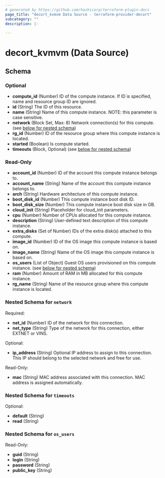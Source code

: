 ```yaml
---
# generated by https://github.com/hashicorp/terraform-plugin-docs
page_title: "decort_kvmvm Data Source - terraform-provider-decort"
subcategory: ""
description: |-
  
---
```


# decort_kvmvm (Data Source)





<!-- schema generated by tfplugindocs -->
## Schema

### Optional

- **compute_id** (Number) ID of the compute instance. If ID is specified, name and resource group ID are ignored.
- **id** (String) The ID of this resource.
- **name** (String) Name of this compute instance. NOTE: this parameter is case sensitive.
- **network** (Block Set, Max: 8) Network connection(s) for this compute. (see [below for nested schema](#nestedblock--network))
- **rg_id** (Number) ID of the resource group where this compute instance is located.
- **started** (Boolean) Is compute started.
- **timeouts** (Block, Optional) (see [below for nested schema](#nestedblock--timeouts))

### Read-Only

- **account_id** (Number) ID of the account this compute instance belongs to.
- **account_name** (String) Name of the account this compute instance belongs to.
- **arch** (String) Hardware architecture of this compute instance.
- **boot_disk_id** (Number) This compute instance boot disk ID.
- **boot_disk_size** (Number) This compute instance boot disk size in GB.
- **cloud_init** (String) Placeholder for cloud_init parameters.
- **cpu** (Number) Number of CPUs allocated for this compute instance.
- **description** (String) User-defined text description of this compute instance.
- **extra_disks** (Set of Number) IDs of the extra disk(s) attached to this compute.
- **image_id** (Number) ID of the OS image this compute instance is based on.
- **image_name** (String) Name of the OS image this compute instance is based on.
- **os_users** (List of Object) Guest OS users provisioned on this compute instance. (see [below for nested schema](#nestedatt--os_users))
- **ram** (Number) Amount of RAM in MB allocated for this compute instance.
- **rg_name** (String) Name of the resource group where this compute instance is located.

<a id="nestedblock--network"></a>
### Nested Schema for `network`

Required:

- **net_id** (Number) ID of the network for this connection.
- **net_type** (String) Type of the network for this connection, either EXTNET or VINS.

Optional:

- **ip_address** (String) Optional IP address to assign to this connection. This IP should belong to the selected network and free for use.

Read-Only:

- **mac** (String) MAC address associated with this connection. MAC address is assigned automatically.


<a id="nestedblock--timeouts"></a>
### Nested Schema for `timeouts`

Optional:

- **default** (String)
- **read** (String)


<a id="nestedatt--os_users"></a>
### Nested Schema for `os_users`

Read-Only:

- **guid** (String)
- **login** (String)
- **password** (String)
- **public_key** (String)


